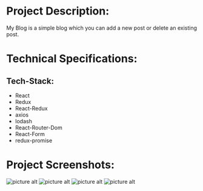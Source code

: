 # Project Description:
My Blog is a simple blog which you can add a new post or delete an existing post.
# Technical Specifications:
## Tech-Stack:
* React
* Redux
* React-Redux
* axios
* lodash
* React-Router-Dom
* React-Form
* redux-promise
# Project Screenshots:
![picture alt](https://raw.github.com/brunocabral88/rent-it/master/screenshots/index_page.png "main page")
![picture alt](https://github.com/brunocabral88/rent-it/blob/master/screenshots/add_new_post_validation.png "validation in adding new post")
![picture alt](https://raw.github.com/brunocabral88/rent-it/master/screenshots/add_new_post.png "add a new post")
![picture alt](https://raw.github.com/brunocabral88/rent-it/master/screenshots/show_each_post.png "show each post")